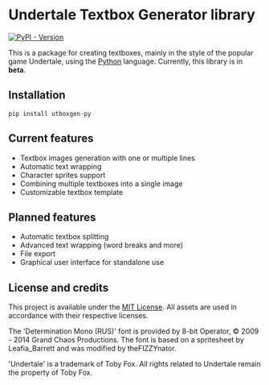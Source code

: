 # Undertale Textbox Generator library

[![PyPI - Version](https://img.shields.io/pypi/v/utboxgen-py?logo=pypi&logoColor=white)](https://pypi.org/project/utboxgen-py/)

This is a package for creating textboxes, mainly in the style of the popular game Undertale, using the [Python](https://www.python.org/) language. Currently, this library is in **beta**.

## Installation

`pip install utboxgen-py`

## Current features

- Textbox images generation with one or multiple lines
- Automatic text wrapping
- Character sprites support
- Combining multiple textboxes into a single image
- Customizable textbox template

## Planned features

- Automatic textbox splitting
- Advanced text wrapping (word breaks and more)
- File export
- Graphical user interface for standalone use

## License and credits

This project is available under the [MIT License](LICENSE). All assets are used in accordance with their respective licenses.

The 'Determination Mono (RUS)' font is provided by 8-bit Operator, © 2009 - 2014 Grand Chaos Productions. The font is based on a spritesheet by Leafia_Barrett and was modified by theFIZZYnator.

'Undertale' is a trademark of Toby Fox. All rights related to Undertale remain the property of Toby Fox.
